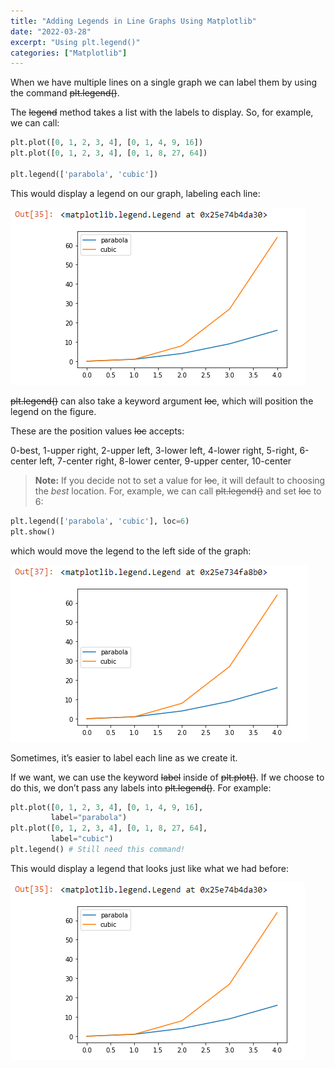 ```yaml
---
title: "Adding Legends in Line Graphs Using Matplotlib"
date: "2022-03-28"
excerpt: "Using plt.legend()"
categories: ["Matplotlib"]
---
```


When we have multiple lines on a single graph we can label them by using the command ~~plt.legend()~~.

The ~~legend~~ method takes a list with the labels to display. So, for example, we can call:

```py {numberLines, 4}
plt.plot([0, 1, 2, 3, 4], [0, 1, 4, 9, 16])
plt.plot([0, 1, 2, 3, 4], [0, 1, 8, 27, 64])

plt.legend(['parabola', 'cubic'])
```

This would display a legend on our graph, labeling each line:

![Line Plot Legend](../images/legend/legend.png)

~~plt.legend()~~ can also take a keyword argument ~~loc~~, which will position the legend on the figure.

These are the position values ~~loc~~ accepts:

0-best,
1-upper right,
2-upper left,
3-lower left,
4-lower right,
5-right,
6-center left,
7-center right,
8-lower center,
9-upper center,
10-center

> **Note:** If you decide not to set a value for ~~loc~~, it will default to choosing the _best_ location.
> For, example, we can call ~~plt.legend()~~ and set ~~loc~~ to 6:

```py {numberLines}
plt.legend(['parabola', 'cubic'], loc=6)
plt.show()
```

which would move the legend to the left side of the graph:

![Legend Location](../images/legend/legendLoc.png)

Sometimes, it’s easier to label each line as we create it.

If we want, we can use the keyword ~~label~~ inside of ~~plt.plot()~~. If we choose to do this, we don’t pass any labels into ~~plt.legend()~~. For example:

```py {numberLines}
plt.plot([0, 1, 2, 3, 4], [0, 1, 4, 9, 16],
         label="parabola")
plt.plot([0, 1, 2, 3, 4], [0, 1, 8, 27, 64],
         label="cubic")
plt.legend() # Still need this command!
```

This would display a legend that looks just like what we had before:

![Line Plot Legend](../images/legend/legend.png)
